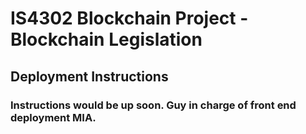 # IS4302 Blockchain Project - Blockchain Legislation
## Deployment Instructions
### Instructions would be up soon. Guy in charge of front end deployment MIA.
